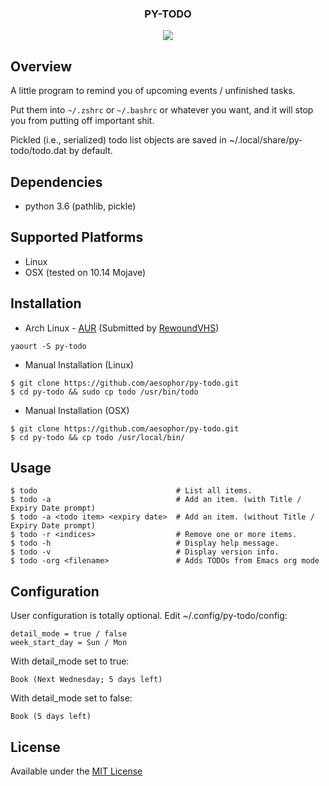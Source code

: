 
<div align="center">
<h3>PY-TODO</h3>
<img src="https://github.com/aesophor/py-todo/raw/master/assets/scrot.png">

</div>

## Overview
A little program to remind you of upcoming events / unfinished tasks.

Put them into `~/.zshrc` or `~/.bashrc` or whatever you want, and it will stop you from
putting off important shit.

Pickled (i.e., serialized) todo list objects are saved in ~/.local/share/py-todo/todo.dat by default.


## Dependencies
* python 3.6 (pathlib, pickle)

## Supported Platforms
* Linux
* OSX (tested on 10.14 Mojave)

## Installation
* Arch Linux - [AUR](https://aur.archlinux.org/packages/py-todo) (Submitted by [RewoundVHS](https://github.com/RewoundVHS))
```
yaourt -S py-todo
```

* Manual Installation (Linux)
```
$ git clone https://github.com/aesophor/py-todo.git
$ cd py-todo && sudo cp todo /usr/bin/todo
```

* Manual Installation (OSX)
```
$ git clone https://github.com/aesophor/py-todo.git
$ cd py-todo && cp todo /usr/local/bin/
```

## Usage
```
$ todo                               # List all items.
$ todo -a                            # Add an item. (with Title / Expiry Date prompt)
$ todo -a <todo item> <expiry date>  # Add an item. (without Title / Expiry Date prompt)
$ todo -r <indices>                  # Remove one or more items.
$ todo -h                            # Display help message.
$ todo -v                            # Display version info.
$ todo -org <filename>               # Adds TODOs from Emacs org mode
```

## Configuration
User configuration is totally optional. Edit ~/.config/py-todo/config:
```
detail_mode = true / false
week_start_day = Sun / Mon
```

With detail_mode set to true:
```
Book (Next Wednesday; 5 days left)
```

With detail_mode set to false:
```
Book (5 days left)
```

## License
Available under the [MIT License](https://github.com/aesophor/py-todo/blob/master/LICENSE)
